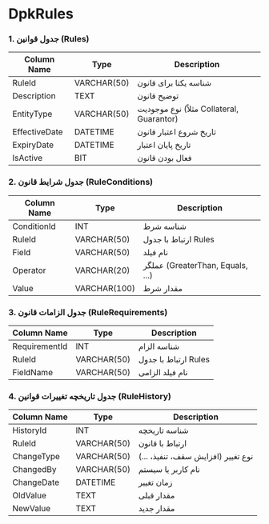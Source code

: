 # DpkRules
### 1. جدول قوانین (Rules)

| Column Name       | Type         | Description                                 |
|-------------------|--------------|---------------------------------------------|
| RuleId            | VARCHAR(50)  | شناسه یکتا برای قانون                      |
| Description       | TEXT         | توضیح قانون                                 |
| EntityType        | VARCHAR(50)  | نوع موجودیت (مثلاً Collateral, Guarantor) |
| EffectiveDate     | DATETIME     | تاریخ شروع اعتبار قانون                    |
| ExpiryDate        | DATETIME     | تاریخ پایان اعتبار                         |
| IsActive          | BIT          | فعال بودن قانون                             |

### 2. جدول شرایط قانون (RuleConditions)

| Column Name   | Type         | Description                          |
|---------------|--------------|--------------------------------------|
| ConditionId   | INT          | شناسه شرط                            |
| RuleId        | VARCHAR(50)  | ارتباط با جدول Rules                |
| Field         | VARCHAR(50)  | نام فیلد                              |
| Operator      | VARCHAR(20)  | عملگر (GreaterThan, Equals, ...)     |
| Value         | VARCHAR(100) | مقدار شرط                            |

### 3. جدول الزامات قانون (RuleRequirements)

| Column Name   | Type         | Description                          |
|---------------|--------------|--------------------------------------|
| RequirementId | INT          | شناسه الزام                          |
| RuleId        | VARCHAR(50)  | ارتباط با جدول Rules                |
| FieldName     | VARCHAR(50)  | نام فیلد الزامی                      |

### 4. جدول تاریخچه تغییرات قوانین (RuleHistory)

| Column Name   | Type         | Description                          |
|---------------|--------------|--------------------------------------|
| HistoryId     | INT          | شناسه تاریخچه                        |
| RuleId        | VARCHAR(50)  | ارتباط با قانون                      |
| ChangeType    | VARCHAR(50)  | نوع تغییر (افزایش سقف، تنفیذ، ...)  |
| ChangedBy     | VARCHAR(50)  | نام کاربر یا سیستم                   |
| ChangeDate    | DATETIME     | زمان تغییر                           |
| OldValue      | TEXT         | مقدار قبلی                           |
| NewValue      | TEXT         | مقدار جدید                           |
